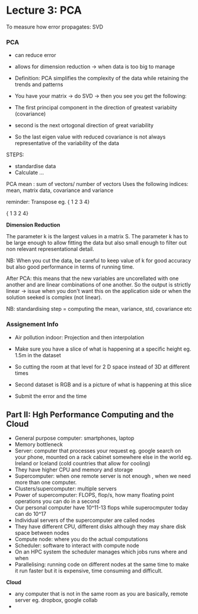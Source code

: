 # Lecture 3: PCA


To measure how error propagates: SVD


### PCA
- can reduce error
- allows for dimension reduction -> when data is too big to manage
- Definition: PCA simplifies the complexity of the data while retaining the trends and patterns

- You have your matrix -> do SVD -> then you see you get the following:
- The first principal component in the direction of greatest variabiity (covariance)
- second is the next ortogonal direction of great variability
- So the last eigen value with reduced covariance is not always representative of the variability of the data

STEPS:
- standardise data
- Calculate ...

PCA mean : sum of vectors/ number of vectors
Uses the following indices: mean, matrix data, covariance and variance

reminder: Transpose eg. 
{ 1 2
3 4}

{ 1 3
2 4}


**Dimension Reduction**

The parameter k is the largest values in a matrix S.
The parameter k has to be large enough to allow fitting the data but also small enough to filter out non relevant representational detail.


NB: When you cut the data, be careful to keep value of k for good accuracy but also good performance in terms of running time.

After PCA: this means that the new variables are uncorellated with one another and are linear combinations of one another.
So the output is strictly linear -> issue when you don't want this on the application side or when the solution seeked is complex (not linear).

NB: standardising step = computing the mean, variance, std, covariance etc

### Assignement Info 

- Air pollution indoor: Projection and then interpolation 
- Make sure you have a slice of what is happening at a specific height eg. 1.5m in the dataset
- So cutting the room at that level for 2 D space instead of 3D at different times

- Second dataset is RGB and is a picture of what is happening at this slice
- Submit the error and the time


## Part II: Hgh Performance Computing and the Cloud 

- General purpose computer: smartphones, laptop
- Memory bottleneck 
- Server: computer that processes your request eg. google search on your phone, mounted on a rack cabinet somewhere else in the world eg. Ireland or Iceland (cold countries that allow for cooling)
- They have higher CPU and memory and storage
- Supercomputer: when one remote server is not enough , when we need more than one computer. 
- Clusters/supercomputer: multiple servers
- Power of supercomputer: FLOPS, flop/s, how many floating point operations you can do in a second
- Our personal computer have 10^11-13 flops while superocmputer today can do 10^17
- Individual servers of the supercomputer are called nodes
- They have different CPU, different disks although they may share disk space between nodes
- Compute node: where you do the actual computations
- Scheduler: software to interact with compute node
- On an HPC system the scheduler manages which jobs runs where and when
- Parallelising: running code on different nodes at the same time to make it run faster but it is expensive, time consuming and difficult.

**Cloud**
- any computer that is not in the same room as you are basically, remote server eg. dropbox, google collab
- 












